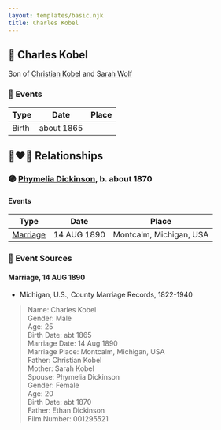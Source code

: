 ```yaml
---
layout: templates/basic.njk
title: Charles Kobel
---
```

## 🔵 Charles Kobel

Son of [Christian Kobel](/people/1/17423128) and [Sarah Wolf](/people/9/98742372)

### 📆 Events

Type | Date | Place
------ | ------ | ------
Birth | about 1865 |

## 👩‍❤️‍👨 Relationships

### 🟣 [Phymelia Dickinson](/people/9/96404450), b. about 1870

#### Events

Type | Date | Place
------ | ------ | ------
[Marriage](#event-94197fcc-2fc5-496b-ad87-e87050b38174) | 14 AUG 1890 | Montcalm, Michigan, USA
### 📰 Event Sources

#### <a id="event-94197fcc-2fc5-496b-ad87-e87050b38174"></a> Marriage, 14 AUG 1890
* Michigan, U.S., County Marriage Records, 1822-1940
>   
  > Name: Charles Kobel  
  > Gender: Male  
  > Age: 25  
  > Birth Date: abt 1865  
  > Marriage Date: 14 Aug 1890  
  > Marriage Place: Montcalm, Michigan, USA  
  > Father: Christian Kobel  
  > Mother: Sarah Kobel  
  > Spouse: Phymelia Dickinson  
  > Gender: Female  
  > Age: 20  
  > Birth Date: abt 1870  
  > Father: Ethan Dickinson  
  > Film Number: 001295521